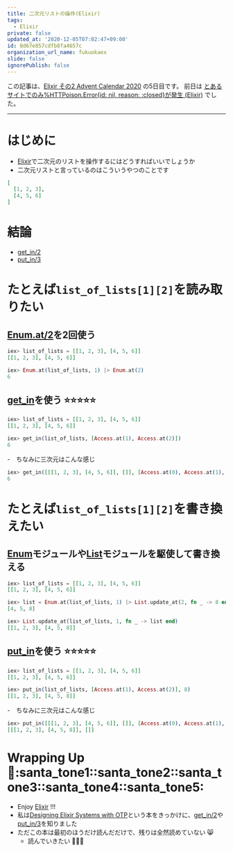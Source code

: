 ```yaml
---
title: 二次元リストの操作(Elixir)
tags:
  - Elixir
private: false
updated_at: '2020-12-05T07:02:47+09:00'
id: 8d67e857cdfb8fa4657c
organization_url_name: fukuokaex
slide: false
ignorePublish: false
---
```

この記事は、[Elixir その2 Advent Calendar 2020](https://qiita.com/advent-calendar/2020/elixir2) の5日目です。
前日は [とあるサイトでのみ%HTTPoison.Error{id: nil, reason: :closed}が発生 (Elixir)](https://qiita.com/torifukukaiou/items/100afafe1920eb72b339) でした。

----

# はじめに
- [Elixir](https://elixir-lang.org/)で二次元のリストを操作するにはどうすればいいでしょうか
- 二次元リストと言っているのはこういうやつのことです

```elixir
[
  [1, 2, 3],
  [4, 5, 6]
]
```

# 結論
- [get_in/2](https://hexdocs.pm/elixir/Kernel.html#get_in/2)
- [put_in/3](https://hexdocs.pm/elixir/Kernel.html#put_in/3)

# たとえば`list_of_lists[1][2]`を読み取りたい

## [Enum.at/2]()を2回使う
```elixir
iex> list_of_lists = [[1, 2, 3], [4, 5, 6]]
[[1, 2, 3], [4, 5, 6]]

iex> Enum.at(list_of_lists, 1) |> Enum.at(2)
6
```

## [get_in](https://hexdocs.pm/elixir/Kernel.html#get_in/2)を使う :star::star::star::star::star: 
```elixir
iex> list_of_lists = [[1, 2, 3], [4, 5, 6]]
[[1, 2, 3], [4, 5, 6]]

iex> get_in(list_of_lists, [Access.at(1), Access.at(2)]) 
6
```

-　ちなみに三次元はこんな感じ

```elixir
iex> get_in([[[1, 2, 3], [4, 5, 6]], []], [Access.at(0), Access.at(1), Access.at(2)])
6
```

# たとえば`list_of_lists[1][2]`を書き換えたい

## [Enum](https://hexdocs.pm/elixir/Enum.html#content)モジュールや[List](https://hexdocs.pm/elixir/List.html#content)モジュールを駆使して書き換える
```elixir
iex> list_of_lists = [[1, 2, 3], [4, 5, 6]]
[[1, 2, 3], [4, 5, 6]]

iex> list = Enum.at(list_of_lists, 1) |> List.update_at(2, fn _ -> 8 end)
[4, 5, 8]

iex> List.update_at(list_of_lists, 1, fn _ -> list end)
[[1, 2, 3], [4, 5, 8]]
```

## [put_in](https://hexdocs.pm/elixir/Kernel.html#put_in/3)を使う :star::star::star::star::star: 
```elixir
iex> list_of_lists = [[1, 2, 3], [4, 5, 6]]
[[1, 2, 3], [4, 5, 6]]

iex> put_in(list_of_lists, [Access.at(1), Access.at(2)], 8)
[[1, 2, 3], [4, 5, 8]]
```

-　ちなみに三次元はこんな感じ

```elixir
iex> put_in([[[1, 2, 3], [4, 5, 6]], []], [Access.at(0), Access.at(1), Access.at(2)], 8)
[[[1, 2, 3], [4, 5, 8]], []]
```

# Wrapping Up :santa::santa_tone1::santa_tone2::santa_tone3::santa_tone4::santa_tone5:  
- Enjoy [Elixir](https://elixir-lang.org/) !!!
- 私は[Designing Elixir Systems with OTP](https://pragprog.com/titles/jgotp/designing-elixir-systems-with-otp/)という本をきっかけに、[get_in/2](https://hexdocs.pm/elixir/Kernel.html#get_in/2)や[put_in/3](https://hexdocs.pm/elixir/Kernel.html#put_in/3)を知りました
- ただこの本は最初のほうだけ読んだだけで、残りは全然読めていない :smile_cat:
    - 読んでいきたい :rocket::rocket::rocket: 
